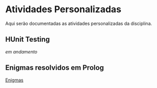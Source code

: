 # Atividades Personalizadas
Aqui serão documentadas as atividades personalizadas da disciplina.

## HUnit Testing
_em andamento_

## Enigmas resolvidos em Prolog
[Enigmas](https://github.com/leomilitz/paradigmas/tree/master/Perso/Enigmas)
